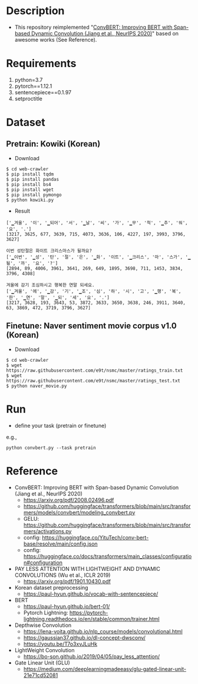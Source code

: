 # Description

- This repository reimplemented "[ConvBERT: Improving BERT with Span-based Dynamic Convolution (Jiang et al., NeurIPS 2020)](https://arxiv.org/pdf/2008.02496.pdf)" based on awesome works (See Reference).

# Requirements

1. python=3.7
2. pytorch==1.12.1
3. sentencepiece==0.1.97
4. setproctitle

# Dataset

## Pretrain: Kowiki (Korean)

- Download
~~~
$ cd web-crawler
$ pip install tqdm
$ pip install pandas
$ pip install bs4
$ pip install wget
$ pip install pymongo
$ python kowiki.py
~~~

- Result 
```
['▁겨울', '이', '▁되어', '서', '▁날', '씨', '가', '▁무', '척', '▁추', '워', '요', '.']
[3217, 3625, 677, 3639, 715, 4073, 3636, 106, 4227, 197, 3993, 3796, 3627]

이번 성탄절은 화이트 크리스마스가 될까요?
['▁이번', '▁성', '탄', '절', '은', '▁화', '이트', '▁크리스', '마', '스가', '▁될', '까', '요', '?']
[2894, 89, 4006, 3961, 3641, 269, 649, 1895, 3698, 711, 1453, 3834, 3796, 4308]

겨울에 감기 조심하시고 행복한 연말 되세요.
['▁겨울', '에', '▁감', '기', '▁조', '심', '하', '시', '고', '▁행', '복', '한', '▁연', '말', '▁되', '세', '요', '.']
[3217, 3628, 193, 3643, 53, 3872, 3633, 3650, 3638, 246, 3911, 3640, 63, 3869, 472, 3719, 3796, 3627]
```

## Finetune: Naver sentiment movie corpus v1.0 (Korean)

- Download
~~~
$ cd web-crawler
$ wget https://raw.githubusercontent.com/e9t/nsmc/master/ratings_train.txt
$ wget https://raw.githubusercontent.com/e9t/nsmc/master/ratings_test.txt
$ python naver_movie.py
~~~

# Run

- define your task (pretrain or finetune)

e.g., 
~~~
python convbert.py --task pretrain
~~~

# Reference

- ConvBERT: Improving BERT with Span-based Dynamic Convolution (Jiang et al., NeurIPS 2020)
  - https://arxiv.org/pdf/2008.02496.pdf
  - https://github.com/huggingface/transformers/blob/main/src/transformers/models/convbert/modeling_convbert.py
  - GELU: https://github.com/huggingface/transformers/blob/main/src/transformers/activations.py
  - config: https://huggingface.co/YituTech/conv-bert-base/resolve/main/config.json
  - config: https://huggingface.co/docs/transformers/main_classes/configuration#configuration
- PAY LESS ATTENTION WITH LIGHTWEIGHT AND DYNAMIC CONVOLUTIONS (Wu et al., ICLR 2019)
  - https://arxiv.org/pdf/1901.10430.pdf
- Korean dataset preprocessing
  - https://paul-hyun.github.io/vocab-with-sentencepiece/
- BERT
  - https://paul-hyun.github.io/bert-01/
  - Pytorch Lightning: https://pytorch-lightning.readthedocs.io/en/stable/common/trainer.html
- Depthwise Convolution
  - https://lena-voita.github.io/nlp_course/models/convolutional.html
  - https://gaussian37.github.io/dl-concept-dwsconv/
  - https://youtu.be/T7o3xvJLuHk
- LightWeight Convolution
  - https://bo-son.github.io/2019/04/05/pay_less_attention/ 
- Gate Linear Unit (GLU)
  - https://medium.com/deeplearningmadeeasy/glu-gated-linear-unit-21e71cd52081
